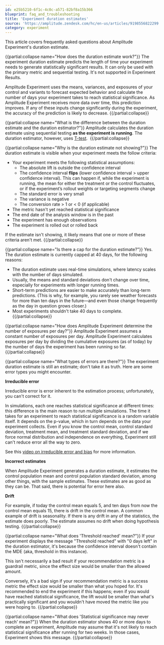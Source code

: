 ```yaml
---
id: e25b5210-6f1c-4c0c-a571-82bf8a15b366
blueprint: faq_and_troubleshooting
title: 'Experiment duration estimates'
source: 'https://amplitude.zendesk.com/hc/en-us/articles/9198556822299'
category: experiment
---
```

This article covers frequently asked questions about Amplitude Experiment's duration estimate. 


{{partial:collapse name="How does the duration estimate work?"}}
The experiment duration estimate predicts the length of time your experiment needs to generate statistically significant results. It can only be used with the primary metric and sequential testing. It's not supported in Experiment Results. 

Amplitude Experiment uses the means, variances, and exposures of your control and variants to forecast expected behavior and calculate the number of days your experiment takes to reach statistical significance. As Amplitude Experiment receives more data over time, this prediction improves. If any of these inputs change significantly during the experiment, the accuracy of the prediction is likely to decrease.
{{/partial:collapse}}


{{partial:collapse name="What is the difference between the duration estimate and the duration estimator?"}}
Amplitude calculates the duration estimate using sequential testing **as the experiment is running**. The duration estimator, however, uses [T-test](/docs/experiment/workflow/experiment-estimate-duration). 
{{/partial:collapse}}


{{partial:collapse name="Why is the duration estimate not showing?"}}
The duration estimate is visible when your experiment meets the follow criteria:

* Your experiment meets the following statistical assumptions:
	* The absolute lift is outside the confidence interval
	* The confidence interval **flips** (lower confidence interval > upper confidence interval). This can happen if, while the experiment is running, the mean for either the treatment or the control fluctuates, or if the experiment’s rollout weights or targeting segments change
	* The standard error is very small
	* The variance is negative
	* The conversion rate > 1 or < 0 (if applicable)
* The metric hasn't yet reached statistical significance
* The end date of the analysis window is in the past
* The experiment has enough observations
* The experiment is rolled out or rolled back

If the estimate isn't showing, it likely means that one or more of these criteria aren't met.
{{/partial:collapse}}


{{partial:collapse name="Is there a cap for the duration estimate?"}}
Yes. The duration estimate is currently capped at 40 days, for the following reasons:

* The duration estimate uses real-time simulations, where latency scales with the number of days simulated.
* Usually, the means and standard deviations don't change over time, especially for experiments with longer running times.
* Short-term predictions are easier to make accurately than long-term predictions. (This is why, for example, you rarely see weather forecasts for more than ten days in the future—and even those change frequently as the day in question grows closer.)
* Most experiments shouldn't take 40 days to complete.
{{/partial:collapse}}


{{partial:collapse name="How does Amplitude Experiment determine the number of exposures per day?"}}
Amplitude Experiment assumes a constant number of exposures per day. Amplitude Experiment calculates exposures per day by dividing the cumulative exposures (as of today) by the number of days the experiment has been running so far.
{{/partial:collapse}}


{{partial:collapse name="What types of errors are there?"}}
The experiment duration estimate is still an estimate; don't take it as truth. Here are some error types you might encounter. 

**Irreducible error**

Irreducible error is error inherent to the estimation process; unfortunately, you can't correct for it.

In simulations, each one reaches statistical significance at different times: this difference is the main reason to run multiple simulations. The time it takes for an experiment to reach statistical significance is a random variable itself. It depends on the p-value, which in turn depends on the data your experiment collects. Even if you know the control mean, control standard deviation, treatment mean, and treatment standard deviation, and if we force normal distribution and independence on everything, Experiment still can't reduce error all the way to zero. 

See this [video on irreducible error and bias](https://www.youtube.com/watch?v=uoV1g3i9Qmw&ab_channel=MachineLearningTV) for more information.

**Incorrect estimates**

When Amplitude Experiment generates a duration estimate, it estimates the control population mean and control population standard deviation, among other things, with the sample estimates. These estimates are as good as they can be. That said, there is potential for error here also. 

**Drift**

For example, if today the control mean equals 5, and ten days from now the control mean equals 15, there is drift in the control mean. A common example of drift is seasonality. If there is any drift in any of the statistics, the estimate does poorly. The estimate assumes no drift when doing hypothesis testing.
{{/partial:collapse}}


{{partial:collapse name="What does 'Threshold reached' mean?"}}
If your experiment displays the message "Threshold reached" with "0 days left" in the duration estimator, it's because the confidence interval doesn't contain the MDE (aka, threshold in this instance).

This isn't necessarily a bad result if your recommendation metric is a guardrail metric, since the effect size would be smaller than the allowed amount.

Conversely, it's a bad sign if your recommendation metric is a success metric the effect size would be smaller than what you hoped for. It's recommended to end the experiment if this happens; even if you would have reached statistical significance, the lift would be smaller than what's practically significant and you wouldn't have moved the metric like you were hoping to.
{{/partial:collapse}}


{{partial:collapse name="What does 'Statistical significance may never reach' mean?"}}
When the duration estimator shows 40 or more days to complete an experiment, Amplitude may assume that it's not likely to reach statistical significance after running for two weeks. In those cases, Experiment shows this message.
{{/partial:collapse}}
